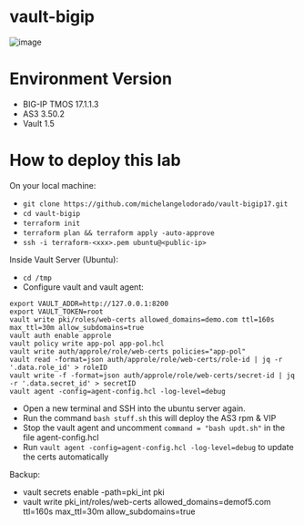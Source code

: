 # vault-bigip

![image](https://github.com/michelangelodorado/vault-bigip/assets/102953584/5747af73-b093-4bdd-9769-d2ea8a9d24e2)

# Environment Version
- BIG-IP TMOS 17.1.1.3
- AS3 3.50.2
- Vault 1.5

# How to deploy this lab
On your local machine:
- ```git clone https://github.com/michelangelodorado/vault-bigip17.git ```
- ```cd vault-bigip```
- ```terraform init```
- ```terraform plan && terraform apply -auto-approve```
- ```ssh -i terraform-<xxx>.pem ubuntu@<public-ip>```

Inside Vault Server (Ubuntu):
- ```cd /tmp```
- Configure vault and vault agent:
```
export VAULT_ADDR=http://127.0.0.1:8200
export VAULT_TOKEN=root
vault write pki/roles/web-certs allowed_domains=demo.com ttl=160s max_ttl=30m allow_subdomains=true 
vault auth enable approle
vault policy write app-pol app-pol.hcl
vault write auth/approle/role/web-certs policies="app-pol"
vault read -format=json auth/approle/role/web-certs/role-id | jq -r '.data.role_id' > roleID
vault write -f -format=json auth/approle/role/web-certs/secret-id | jq -r '.data.secret_id' > secretID
vault agent -config=agent-config.hcl -log-level=debug
```
- Open a new terminal and SSH into the ubuntu server again.
- Run the command ``` bash stuff.sh ``` this will deploy the AS3 rpm  & VIP
- Stop the vault agent and uncomment ``` command = "bash updt.sh" ``` in the file agent-config.hcl 
- Run ``` vault agent -config=agent-config.hcl -log-level=debug ``` to update the certs automatically

Backup:
- vault secrets enable -path=pki_int pki
- vault write pki_int/roles/web-certs allowed_domains=demof5.com ttl=160s max_ttl=30m allow_subdomains=true 
